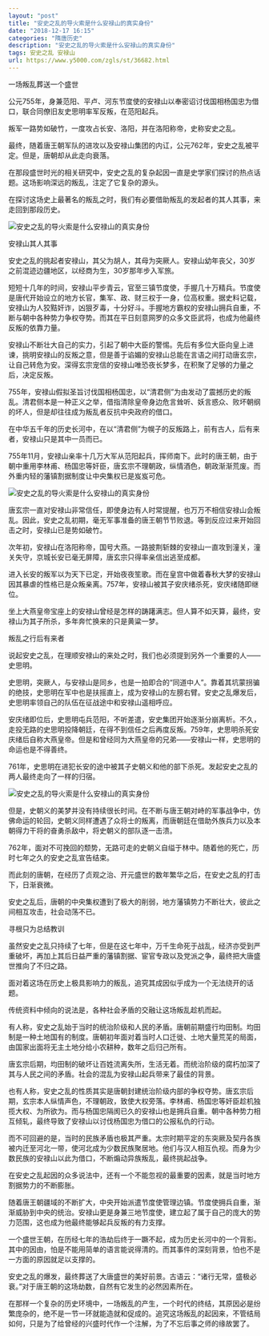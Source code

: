 ```yaml
---
layout: "post"
title: "安史之乱的导火索是什么安禄山的真实身份"
date: "2018-12-17 16:15"
categories: "隋唐历史"
description: "安史之乱的导火索是什么安禄山的真实身份"
tags: 安史之乱 安禄山
url: https://www.y5000.com/zgls/st/36682.html
---
```






一场叛乱葬送一个盛世

公元755年，身兼范阳、平卢、河东节度使的安禄山以奉密诏讨伐国相杨国忠为借口，联合同僚旧友史思明率军反叛，在范阳起兵。  

叛军一路势如破竹，一度攻占长安、洛阳，并在洛阳称帝，史称安史之乱。  

最终，随着唐王朝军队的进攻以及安禄山集团的内讧，公元762年，安史之乱被平定。但是，唐朝却从此走向衰落。  

在那段盛世时光的相关研究中，安史之乱的复杂起因一直是史学家们探讨的热点话题。这场影响深远的叛乱，注定了它复杂的源头。  

在探讨这场史上最著名的叛乱之时，我们有必要借助叛乱的发起者的其人其事，来走回到那段历史。  

![安史之乱的导火索是什么安禄山的真实身份](https://img.y5000.com/uploads/allimg/181105/be1ffac5d93a3370291b8783175dccb8.jpg)

安禄山其人其事  

安史之乱的挑起者安禄山，其父为胡人，其母为突厥人。安禄山幼年丧父，30岁之前混迹边疆地区，以经商为生，30岁那年步入军旅。  

短短十几年的时间，安禄山平步青云，官至三镇节度使，手握几十万精兵。节度使是唐代开始设立的地方长官，集军、政、财三权于一身，位高权重。据史料记载，安禄山为人狡黠奸诈，凶狠歹毒，十分好斗。手握地方霸权的安禄山拥兵自重，不断与朝中各种势力争权夺势。而其在平日刻意网罗的众多文臣武将，也成为他最终反叛的依靠力量。  

安禄山不断壮大自己的实力，引起了朝中大臣的警惕。先后有多位大臣向皇上进谏，挑明安禄山的反叛之意，但是善于谄媚的安禄山总能在言语之间打动唐玄宗，让自己转危为安。深得玄宗宠信的安禄山唯恐夜长梦多，在积聚了足够的力量之后，决定反叛。  

755年，安禄山假拟圣旨讨伐国相杨国忠，以“清君侧”为由发动了震撼历史的叛乱。清君侧本是一种正义之举，借指清除皇帝身边危言耸听、妖言惑众、败坏朝纲的坏人，但是却往往成为叛乱者反抗中央政府的借口。

在中华五千年的历史长河中，在以“清君侧”为幌子的反叛路上，前有古人，后有来者，安禄山只是其中一员而已。  

755年11月，安禄山亲率十几万大军从范阳起兵，挥师南下。此时的唐王朝，由于朝中重用李林甫、杨国忠等奸臣，唐玄宗不理朝政，纵情酒色，朝政渐渐荒废。而外重内轻的藩镇割据制度让中央集权已是岌岌可危。

![安史之乱的导火索是什么安禄山的真实身份](https://img.y5000.com/uploads/allimg/181105/6b5cef56ae211db60eda7e89a701a820.jpg)

唐玄宗一直对安禄山非常信任，即使身边有人时常提醒，也万万不相信安禄山会叛乱。因此，安史之乱初期，毫无军事准备的唐王朝节节败退。等到反应过来开始回击之时，安禄山已是势如破竹。  

次年初，安禄山在洛阳称帝，国号大燕。一路披荆斩棘的安禄山一直攻到潼关，潼关失守，京城长安已毫无屏障，唐玄宗只得率亲信出逃至成都。  

进入长安的叛军以为天下已定，开始夜夜笙歌。而在皇宫中做着春秋大梦的安禄山因其暴虐的性格已是众叛亲离。757年，安禄山被其子安庆绪杀死，安庆绪随即继位。  

坐上大燕皇帝宝座上的安禄山曾经是怎样的踌躇满志。但人算不如天算，最终，安禄山为其子所杀，多年奔忙换来的只是黄粱一梦。  

叛乱之行后有来者  

说起安史之乱，在理顺安禄山的来处之时，我们也必须提到另外一个重要的人——史思明。  

史思明，突厥人，与安禄山是同乡，也是一拍即合的“同道中人”。靠着其坑蒙拐骗的绝技，史思明在军中也是扶摇直上，成为安禄山的左膀右臂。安史之乱爆发后，史思明率领自己的队伍在征战途中和安禄山遥相呼应。  

安庆绪即位后，史思明屯兵范阳，不听差遣，安史集团开始逐渐分崩离析。不久，走投无路的史思明投降朝廷，在得不到信任之后再度反叛。759年，史思明杀死安庆绪后自称大燕皇帝。但是和曾经同为大燕皇帝的兄弟——安禄山一样，史思明的命运也是不得善终。  

761年，史思明在进犯长安的途中被其子史朝义和他的部下杀死。发起安史之乱的两人最终走向了一样的归宿。  

![安史之乱的导火索是什么安禄山的真实身份](https://img.y5000.com/uploads/allimg/181105/8444d7cdb9976b97d2022d3aa48edae4.jpg)

但是，史朝义的美梦并没有持续很长时间。在不断与唐王朝对峙的军事战争中，仿佛命运的轮回，史朝义同样遭遇了众将士的叛离，而唐朝廷在借助外族兵力以及本朝得力干将的奋勇杀敌中，将史朝义的部队逐一击溃。  

762年，面对不可挽回的颓势，无路可走的史朝义自缢于林中。随着他的死亡，历时七年之久的安史之乱宣告结束。  

而此刻的唐朝，在经历了贞观之治、开元盛世的数年繁华之后，在安史之乱的打击下，日渐衰微。  

安史之乱后，唐朝的中央集权遭到了极大的削弱，地方藩镇势力不断壮大，彼此之间相互攻击，社会动荡不已。  

寻根只为总结教训  

虽然安史之乱只持续了七年，但是在这七年中，万千生命死于战乱，经济亦受到严重破坏，再加上其后日益严重的藩镇割据、宦官专政以及党派之争，最终把大唐盛世推向了不归之路。  

面对着这场在历史上极具影响力的叛乱，追究其成因似乎成为一个无法绕开的话题。  

传统资料中倾向的说法是，各种社会矛盾的交融让这场叛乱趁机而起。  

有人称，安史之乱始于当时的统治阶级和人民的矛盾。唐朝前期盛行均田制。均田制是一种土地国有的制度。唐朝初年面对着当时人口迁徙、土地大量荒芜的局面，由国家出面将无主土地分给小农耕种，数年之后归己所有。  

唐玄宗后期，均田制的破坏让百姓流离失所，生活无着。而统治阶级的腐朽加深了其与人民之间的矛盾。社会的混乱为安禄山起兵带来了最佳的背景。  

也有人称，安史之乱的性质其实是唐朝封建统治阶级内部的争权夺势。唐玄宗后期，玄宗本人纵情声色，不理朝政，致使大权旁落。李林甫、杨国忠等奸臣趁机独揽大权、为所欲为。而与杨国忠隔阂已久的安禄山也是拥兵自重。朝中各种势力相互倾轧，最终导致了安禄山以讨伐杨国忠为借口的公报私仇的行动。  

而不可回避的是，当时的民族矛盾也极其严重。太宗时期平定的东突厥及契丹各族被内迁至河北一带，使河北成为少数民族聚居地。他们与汉人相互仇视。而身为少数民族的安禄山以此为借口，不断煽动异族叛乱，最终挑起战争。  

在安史之乱起因的众多说法中，还有一个不能忽视的最重要的因素，就是当时地方割据势力的不断膨胀。  

随着唐王朝疆域的不断扩大，中央开始派遣节度使管理边镇。节度使拥兵自重，渐渐威胁到中央的统治。安禄山更是身兼三地节度使，建立起了属于自己的庞大的势力范围，这也成为他最终能够起兵反叛的有力支撑。  

一个盛世王朝，在历经七年的浩劫后终于一蹶不起，成为历史长河中的一个背影。其中的因由，怕是不能用简单的语言能说得清的。而其事件的深刻背景，怕也不是一方面的原因就足以支撑的。  

安史之乱的爆发，最终葬送了大唐盛世的美好前景。古语云：“诸行无常，盛极必衰。”对于唐王朝的这场劫数，自然有它发生的必然因素所在。

在那样一个复杂的历史环境中，一场叛乱的产生，一个时代的终结，其原因必是纷繁庞杂的，绝不是一节一环就能造就和促成的。追究这场叛乱的起因来，不管结局如何，只是为了给曾经的兴盛时代作一个注解，为了不忘后事之师的缘故罢了。  

  
